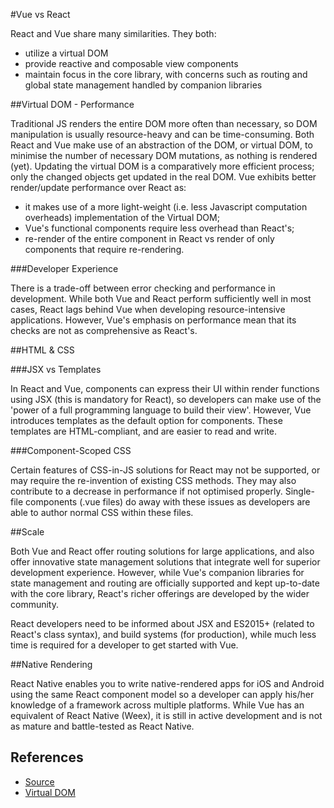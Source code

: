 #Vue vs React

React and Vue share many similarities. They both:

* utilize a virtual DOM
* provide reactive and composable view components
* maintain focus in the core library, with concerns such as routing and global state management handled by companion libraries


##Virtual DOM - Performance

Traditional JS renders the entire DOM more often than necessary, so DOM manipulation is usually resource-heavy and can be time-consuming. Both React and Vue make use of an abstraction of the DOM, or virtual DOM, to minimise the number of necessary DOM mutations, as nothing is rendered (yet). Updating the virtual DOM is a comparatively more efficient process; only the changed objects get updated in the real DOM. Vue exhibits better render/update performance over React as:

* it makes use of a more light-weight (i.e. less Javascript computation overheads) implementation of the Virtual DOM;
* Vue's functional components require less overhead than React's;
* re-render of the entire component in React vs render of only components that require re-rendering.

###Developer Experience

There is a trade-off between error checking and performance in development. While both Vue and React perform sufficiently well in most cases, React lags behind Vue when developing resource-intensive applications. However, Vue's emphasis on performance mean that its checks are not as comprehensive as React's.


##HTML & CSS

###JSX vs Templates

In React and Vue, components can express their UI within render functions using JSX (this is mandatory for React), so developers can make use of the 'power of a full programming language to build their view'. However, Vue introduces templates as the default option for components. These templates are HTML-compliant, and are easier to read and write.

###Component-Scoped CSS

Certain features of CSS-in-JS solutions for React may not be supported, or may require the re-invention of existing CSS methods. They may also contribute to a decrease in performance if not optimised properly. Single-file components (.vue files) do away with these issues as developers are able to author normal CSS within these files.


##Scale

Both Vue and React offer routing solutions for large applications, and also offer innovative state management solutions that integrate well for superior development experience. However, while Vue's companion libraries for state management and routing are officially supported and kept up-to-date with the core library, React's richer offerings are developed by the wider community.

React developers need to be informed about JSX and ES2015+ (related to React's class syntax), and build systems (for production), while much less time is required for a developer to get started with Vue.

##Native Rendering

React Native enables you to write native-rendered apps for iOS and Android using the same React component model so a developer can apply his/her knowledge of a framework across multiple platforms. While Vue has an equivalent of React Native (Weex), it is still in active development and is not as mature and battle-tested as React Native.

## References
* [Source](https://vuejs.org/v2/guide/comparison.html)
* [Virtual DOM](https://www.codecademy.com/articles/react-virtual-dom)
